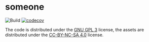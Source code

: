# someone

![Build](https://github.com/vaartis/someone/workflows/Build/badge.svg)
[![codecov](https://codecov.io/gh/vaartis/someone/branch/master/graph/badge.svg)](https://codecov.io/gh/vaartis/someone)

The code is distributed under the [GNU GPL 3](LICENSE) license, the assets are distributed under the [CC-BY-NC-SA 4.0](https://creativecommons.org/licenses/by-nc-sa/4.0/) license.
